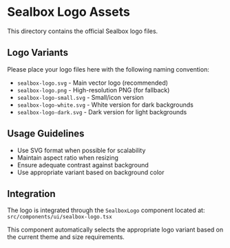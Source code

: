 # Sealbox Logo Assets

This directory contains the official Sealbox logo files.

## Logo Variants

Please place your logo files here with the following naming convention:

- `sealbox-logo.svg` - Main vector logo (recommended)
- `sealbox-logo.png` - High-resolution PNG (for fallback)
- `sealbox-logo-small.svg` - Small/icon version
- `sealbox-logo-white.svg` - White version for dark backgrounds
- `sealbox-logo-dark.svg` - Dark version for light backgrounds

## Usage Guidelines

- Use SVG format when possible for scalability
- Maintain aspect ratio when resizing
- Ensure adequate contrast against background
- Use appropriate variant based on background color

## Integration

The logo is integrated through the `SealboxLogo` component located at:
`src/components/ui/sealbox-logo.tsx`

This component automatically selects the appropriate logo variant based on the current theme and size requirements.